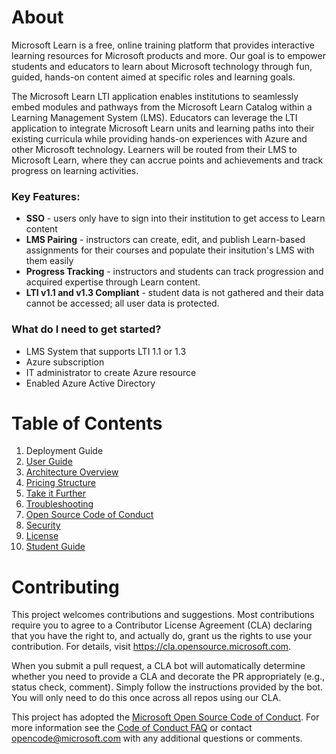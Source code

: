# About

Microsoft Learn is a free, online training platform that provides interactive learning resources for Microsoft products and more. Our goal is to empower students and educators to learn about Microsoft technology through fun, guided, hands-on content aimed at specific roles and learning goals. 

The Microsoft Learn LTI application enables institutions to seamlessly embed modules and pathways from the Microsoft Learn Catalog within a Learning Management System (LMS). Educators can leverage the LTI application to integrate Microsoft Learn units and learning paths into their existing curricula while providing hands-on experiences with Azure and other Microsoft technology. Learners will be routed from their LMS to Microsoft Learn, where they can accrue points and achievements and track progress on learning activities. 

### Key Features: ###
* **SSO** - users only have to sign into their institution to get access to Learn content 
* **LMS Pairing** - instructors can create, edit, and publish Learn-based assignments for their courses and populate their insitution's LMS with them easily
* **Progress Tracking** - instructors and students can track progression and acquired expertise through Learn content.
* **LTI v1.1 and v1.3 Compliant** - student data is not gathered and their data cannot be accessed; all user data is protected.

### What do I need to get started? ###
* LMS System that supports LTI 1.1 or 1.3
* Azure subscription
* IT administrator to create Azure resource
* Enabled Azure Active Directory

# Table of Contents

1. Deployment Guide
2. [User Guide](https://github.com/microsoft/Learn-LTI/blob/master/USER_GUIDE.md)
3. [Architecture Overview](https://github.com/microsoft/Learn-LTI/blob/master/ARCHITECTURE_OVERVIEW.md)
4. [Pricing Structure](https://github.com/microsoft/Learn-LTI/blob/master/PRICING_STRUCTURE.md)
5. [Take it Further](https://github.com/microsoft/Learn-LTI/blob/master/TAKE_IT_FURTHER.md)
6. [Troubleshooting](https://github.com/microsoft/Learn-LTI/blob/master/TROUBLESHOOTING.md)
7. [Open Source Code of Conduct](https://opensource.microsoft.com/codeofconduct/) 
8. [Security](https://github.com/microsoft/Learn-LTI/blob/master/SECURITY.md)
9. [License](https://github.com/microsoft/Learn-LTI/blob/master/LICENSE)
10. [Student Guide](https://github.com/microsoft/Learn-LTI/blob/master/STUDENT_GUIDE.md)

# Contributing

This project welcomes contributions and suggestions.  Most contributions require you to agree to a
Contributor License Agreement (CLA) declaring that you have the right to, and actually do, grant us
the rights to use your contribution. For details, visit https://cla.opensource.microsoft.com.

When you submit a pull request, a CLA bot will automatically determine whether you need to provide
a CLA and decorate the PR appropriately (e.g., status check, comment). Simply follow the instructions
provided by the bot. You will only need to do this once across all repos using our CLA.

This project has adopted the [Microsoft Open Source Code of Conduct](https://opensource.microsoft.com/codeofconduct/?WT.mc_id=edna.github.jabenn).
For more information see the [Code of Conduct FAQ](https://opensource.microsoft.com/codeofconduct/faq/?WT.mc_id=edna.github.jabenn) or
contact [opencode@microsoft.com](mailto:opencode@microsoft.com) with any additional questions or comments.
